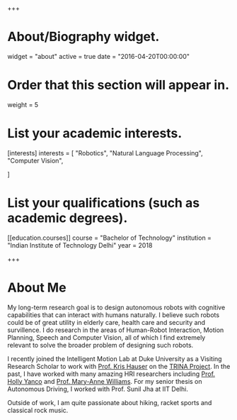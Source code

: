 +++
# About/Biography widget.
widget = "about"
active = true
date = "2016-04-20T00:00:00"

# Order that this section will appear in.
weight = 5

# List your academic interests.
[interests]
  interests = [
    "Robotics",
    "Natural Language Processing",
    "Computer Vision",
    
  ]

# List your qualifications (such as academic degrees).

[[education.courses]]
  course = "Bachelor of Technology"
  institution = "Indian Institute of Technology Delhi"
  year = 2018

+++

# About Me

My long-term research goal is to design autonomous robots with cognitive capabilities that can interact with humans naturally. I believe such robots could be of great utility in elderly care, health care and security and survillence. I do research in the areas of Human-Robot Interaction, Motion Planning, Speech and Computer Vision, all of which I find extremely relevant to solve the broader problem of designing such robots. 

I recently joined the Intelligent Motion Lab at Duke University as a Visiting Research Scholar to work with [Prof. Kris Hauser](http://people.duke.edu/~kh269/) on the [TRINA Project](http://motion.pratt.duke.edu/nursing/index.html). In the past, I have worked with many amazing HRI researchers including [Prof. Holly Yanco](http://www.cs.uml.edu/~holly/) and [Prof. Mary-Anne Williams](https://www.xplainableai.org/). For my senior thesis on Autonomous Driving, I worked with Prof. Sunil Jha at IIT Delhi. 

Outside of work, I am quite passionate about hiking, racket sports and classical rock music.